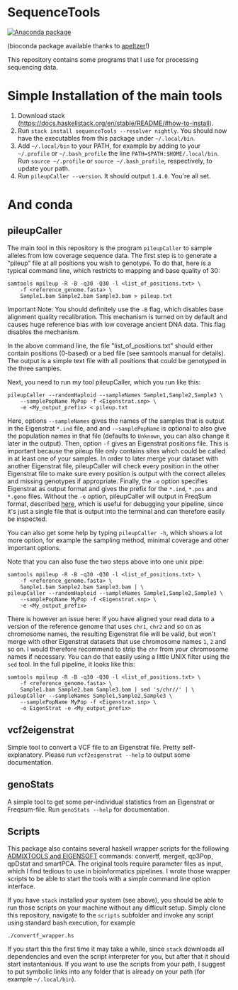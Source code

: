 # SequenceTools

[![Anaconda package](https://anaconda.org/bioconda/sequencetools/badges/installer/conda.svg)](https://anaconda.org/bioconda/sequencetools)

(bioconda package available thanks to [apeltzer](https://github.com/apeltzer)!)

This repository contains some programs that I use for processing sequencing data.

# Simple Installation of the main tools

1. Download stack (https://docs.haskellstack.org/en/stable/README/#how-to-install<Paste>).
2. Run `stack install sequenceTools --resolver nightly`. You should now have the executables from this package under `~/.local/bin`.
3. Add `~/.local/bin` to your PATH, for example by adding to your `~/.profile` or `~/.bash_profile` the line `PATH=$PATH:$HOME/.local/bin`. Run `source ~/.profile` or `source ~/.bash_profile`, respectively, to update your path.
4. Run `pileupCaller --version`. It should output `1.4.0`. You're all set.

# And conda

## pileupCaller

The main tool in this repository is the program `pileupCaller` to sample alleles from low coverage sequence data. The first step is to generate a “pileup” file at all positions you wish to genotype. To do that, here is a typical command line, which restricts to mapping and base quality of 30:

    samtools mpileup -R -B -q30 -Q30 -l <list_of_positions.txt> \
        -f <reference_genome.fasta> \
        Sample1.bam Sample2.bam Sample3.bam > pileup.txt

Important Note: You should definitely use the `-B` flag, which disables base alignment quality recalibration. This mechanism is turned on by default and causes huge reference bias with low coverage ancient DNA data. This flag disables the mechanism.

In the above command line, the file "list_of_positions.txt" should either contain positions (0-based) or a bed file (see samtools manual for details). The output is a simple text file with all positions that could be genotyped in the three samples.

Next, you need to run my tool pileupCaller, which you run like this:

    pileupCaller --randomHaploid --sampleNames Sample1,Sample2,Sample3 \
        --samplePopName MyPop -f <Eigenstrat.snp> \
        -e <My_output_prefix> < pileup.txt

Here, options `--sampleNames` gives the names of the samples that is output in the Eigenstrat `*.ind` file, and and `-–samplePopName` is optional to also give the population names in that file (defaults to `Unknown`, you can also change it later in the output). Then, option `-f` gives an Eigenstrat positions file. This is important because the pileup file only contains sites which could be called in at least one of your samples. In order to later merge your dataset with another Eigenstrat file, pileupCaller will check every position in the other Eigenstrat file to make sure every position is output with the correct alleles and missing genotypes if appropriate. Finally, the `-e` option specifies Eigenstrat as output format and gives the prefix for the `*.ind`, `*.pos` and `*.geno` files. Without the `-e` option, pileupCaller will output in FreqSum format,  described [here](https://rarecoal-docs.readthedocs.io/en/latest/rarecoal-tools.html#vcf2freqsum), which is useful for debugging your pipeline, since it's just a single file that is output into the terminal and can therefore easily be inspected.

You can also get some help by typing `pileupCaller -h`, which shows a lot more option, for example the sampling method, minimal coverage and other important options.

Note that you can also fuse the two steps above into one unix pipe:

    samtools mpileup -R -B -q30 -Q30 -l <list_of_positions.txt> \
        -f <reference_genome.fasta> \
        Sample1.bam Sample2.bam Sample3.bam | \
    pileupCaller --randomHaploid --sampleNames Sample1,Sample2,Sample3 \
        --samplePopName MyPop -f <Eigenstrat.snp> \
        -e <My_output_prefix>

There is however an issue here: If you have aligned your read data to a version of the reference genome that uses `chr1`, `chr2` and so on as chromosome names, the resulting Eigenstrat file will be valid, but won't merge with other Eigenstrat datasets that use chromosome names `1`, `2` and so on. I would therefore recommend to strip the `chr` from your chromosome names if necessary. You can do that easily using a little UNIX filter using the `sed` tool. In the full pipeline, it looks like this:

    samtools mpileup -R -B -q30 -Q30 -l <list_of_positions.txt> \
        -f <reference_genome.fasta> \
        Sample1.bam Sample2.bam Sample3.bam | sed 's/chr//' | \
    pileupCaller --sampleNames Sample1,Sample2,Sample3 \
        --samplePopName MyPop -f <Eigenstrat.snp> \
        -o EigenStrat -e <My_output_prefix>

## vcf2eigenstrat

Simple tool to convert a VCF file to an Eigenstrat file. Pretty self-explanatory. Please run `vcf2eigenstrat --help` to output some documentation.

## genoStats

A simple tool to get some per-individual statistics from an Eigenstrat or Freqsum-file. Run `genoStats --help` for documentation.

## Scripts
This package also contains several haskell wrapper scripts for the following [ADMIXTOOLS and EIGENSOFT](https://reich.hms.harvard.edu/software) commands: convertf, mergeit, qp3Pop, qpDstat and smartPCA. The original tools require parameter files as input, which I find tedious to use in bioinformatics pipelines. I wrote those wrapper scripts to be able to start the tools with a simple command line option interface.

If you have `stack` installed your system (see above), you should be able to run those scripts on your machine without any difficult setup. Simply clone this repository, navigate to the `scripts` subfolder and invoke any script using standard bash execution, for example

    ./convertf_wrapper.hs

If you start this the first time it may take a while, since `stack` downloads all dependencies and even the script interpreter for you, but after that it should start instantanious. If you want to use the scripts from your path, I suggest to put symbolic links into any folder that is already on your path (for example `~/.local/bin`).
